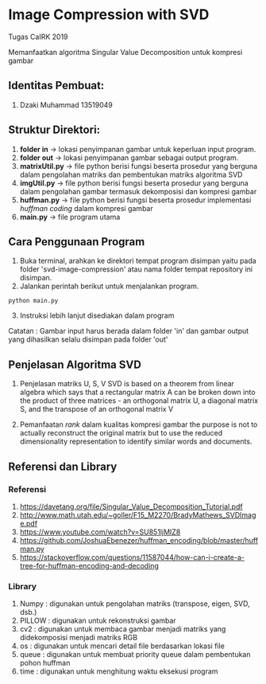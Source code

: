# Image Compression with SVD
Tugas CaIRK 2019

Memanfaatkan algoritma Singular Value Decomposition untuk kompresi gambar

## Identitas Pembuat:
1. Dzaki Muhammad 13519049

## Struktur Direktori:
1. **folder in** -> lokasi penyimpanan gambar untuk keperluan input program.
2. **folder out** -> lokasi penyimpanan gambar sebagai output program.
3. **matrixUtil.py** -> file python berisi fungsi beserta prosedur yang berguna dalam pengolahan matriks dan pembentukan matriks algoritma SVD
4. **imgUtil.py** -> file python berisi fungsi beserta prosedur yang berguna dalam pengolahan gambar termasuk dekomposisi dan kompresi gambar
5. **huffman.py** -> file python berisi fungsi beserta prosedur implementasi *huffman coding* dalam kompresi gambar
6. **main.py** -> file program utama

## Cara Penggunaan Program
1. Buka terminal, arahkan ke direktori tempat program disimpan yaitu pada folder 'svd-image-compression' atau nama folder tempat repository ini disimpan.
2. Jalankan perintah berikut untuk menjalankan program.
```
python main.py
```
3. Instruksi lebih lanjut disediakan dalam program

Catatan : Gambar input harus berada dalam folder 'in' dan gambar output yang dihasilkan selalu disimpan pada folder 'out'

## Penjelasan Algoritma SVD
1. Penjelasan matriks U, S, V
SVD is based on a theorem from linear algebra which says that a rectangular matrix A can
be broken down into the product of three matrices - an orthogonal matrix U, a diagonal
matrix S, and the transpose of an orthogonal matrix V

2. Pemanfaatan *rank* dalam kualitas kompresi gambar
the purpose is not to actually reconstruct the original matrix but to use the reduced dimensionality representation to identify similar words and documents.

## Referensi dan Library
### Referensi
1. https://davetang.org/file/Singular_Value_Decomposition_Tutorial.pdf
2. http://www.math.utah.edu/~goller/F15_M2270/BradyMathews_SVDImage.pdf
3. https://www.youtube.com/watch?v=SU851ljMIZ8
4. https://github.com/JoshuaEbenezer/huffman_encoding/blob/master/huffman.py
5. https://stackoverflow.com/questions/11587044/how-can-i-create-a-tree-for-huffman-encoding-and-decoding

### Library
1. Numpy : digunakan untuk pengolahan matriks (transpose, eigen, SVD, dsb.)
2. PILLOW : digunakan untuk rekonstruksi gambar
3. cv2 : digunakan untuk membaca gambar menjadi matriks yang didekomposisi menjadi matriks RGB
4. os : digunakan untuk mencari detail file berdasarkan lokasi file 
5. queue : digunakan untuk membuat priority queue dalam pembentukan pohon huffman
6. time : digunakan untuk menghitung waktu eksekusi program 